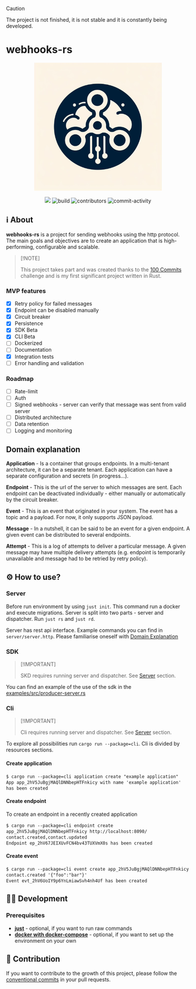 > [!CAUTION]
> The project is not finished, it is not stable and it is constantly being developed.

# webhooks-rs

<div align="center">
    <img src="assets/logo.jpeg" width="350">
</div>

<p align="center">
    <a href="https://codecov.io/gh/manhunto/webhooks-rs"><img src="https://codecov.io/gh/manhunto/webhooks-rs/graph/badge.svg?token=C10FE6520S"/></a>
    <img src="https://github.com/manhunto/webhooks-rs/actions/workflows/rust.yml/badge.svg?branch=master" alt="build"/>
    <img src="https://img.shields.io/github/contributors/manhunto/webhooks-rs" alt="contributors"/>
    <img src="https://img.shields.io/github/commit-activity/m/manhunto/webhooks-rs" alt="commit-activity"/>

</p>

## ℹ️ About

**webhooks-rs** is a project for sending webhooks using the http protocol. The main goals and objectives are to create
an application that is high-performing, configurable and scalable.

>
> \[!NOTE]
>
> This project takes part and was created thanks to the [100 Commits](https://100commitow.pl/) challenge and is my first
> significant project written in Rust.

### MVP features

- [x] Retry policy for failed messages
- [x] Endpoint can be disabled manually
- [x] Circuit breaker
- [x] Persistence
- [x] SDK Beta
- [x] CLI Beta
- [ ] Dockerized
- [ ] Documentation
- [x] Integration tests
- [ ] Error handling and validation

### Roadmap

- [ ] Rate-limit
- [ ] Auth
- [ ] Signed webhooks - server can verify that message was sent from valid server
- [ ] Distributed architecture
- [ ] Data retention
- [ ] Logging and monitoring

## Domain explanation

**Application** - Is a container that groups endpoints. In a multi-tenant architecture, it can be a separate tenant.
Each application can have a separate configuration and secrets (in progress...).

**Endpoint** - This is the url of the server to which messages are sent. Each endpoint can be deactivated individually -
either manually or automatically by the circuit breaker.

**Event** - This is an event that originated in your system. The event has a topic and a payload. For now, it only
supports JSON payload.

**Message** - In a nutshell, it can be said to be an event for a given endpoint. A given event can be distributed to
several endpoints.

**Attempt** - This is a log of attempts to deliver a particular message. A given message may have multiple delivery
attempts (e.g. endpoint is temporarily unavailable and message had to be retried by retry policy).

## ⚙️ How to use?

### Server

Before run environment by using `just init`. This command run a docker and execute migrations. Server is split into two
parts - server and dispatcher. Run `just rs` and `just rd`.

Server has rest api interface. Example commands you can find in `server/server.http`. Please familiarise oneself
with [Domain Explanation](#domain-explanation)

### SDK

> \[!IMPORTANT]
>
> SKD requires running server and dispatcher. See [Server](#server) section.

You can find an example of the use of the sdk in the [examples/src/producer-server.rs](examples/src/producer-server.rs)

### Cli

> \[!IMPORTANT]
>
> Cli requires running server and dispatcher. See [Server](#server) section.

To explore all possibilities run `cargo run --package=cli`. Cli is divided by resources sections.

#### Create application

```shell
$ cargo run --package=cli application create "example application"
App app_2hV5JuBgjMAQlDNNbepHTFnkicy with name 'example application' has been created
```

#### Create endpoint

To create an endpoint in a recently created application

```shell
$ cargo run --package=cli endpoint create app_2hV5JuBgjMAQlDNNbepHTFnkicy http://localhost:8090/ contact.created,contact.updated
Endpoint ep_2hV67JEIXUvFCN4bv43TUXVmX0s has been created
```

#### Create event

```shell
$ cargo run --package=cli event create app_2hV5JuBgjMAQlDNNbepHTFnkicy contact.created '{"foo":"bar"}'
Event evt_2hV6UoIY9p6YnLmiawSvh4nh4Uf has been created
```

## 👨‍💻 Development

### Prerequisites

- **[just](https://github.com/casey/just)** - optional, if you want to run raw commands
- **[docker with docker-compose](https://www.docker.com/products/docker-desktop/)** - optional, if you want to set up
  the environment on your own

## 🤝 Contribution

If you want to contribute to the growth of this project, please follow
the [conventional commits](https://www.conventionalcommits.org/) in your pull requests.
